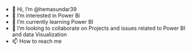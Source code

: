 - 👋 Hi, I’m @hemasundar39
- 👀 I’m interested in Power Bi
- 🌱 I’m currently learning Power BI
- 💞️ I’m looking to collaborate on Projects and issues related to Power BI and data Visualization
- 📫 How to reach me 

<!---
hemasundar39/hemasundar39 is a ✨ special ✨ repository because its `README.md` (this file) appears on your GitHub profile.
You can click the Preview link to take a look at your changes.
--->
